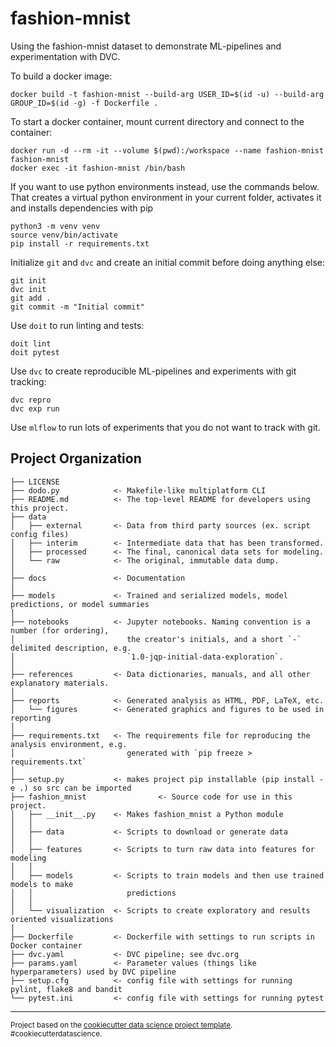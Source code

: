 fashion-mnist
==============================

Using the fashion-mnist dataset to demonstrate ML-pipelines and experimentation with DVC.

To build a docker image:
```
docker build -t fashion-mnist --build-arg USER_ID=$(id -u) --build-arg GROUP_ID=$(id -g) -f Dockerfile .
```

To start a docker container, mount current directory and connect to the container:
```
docker run -d --rm -it --volume $(pwd):/workspace --name fashion-mnist fashion-mnist
docker exec -it fashion-mnist /bin/bash
```

If you want to use python environments instead, use the commands below. That creates a virtual python environment in your current folder, activates it and installs dependencies with pip
```
python3 -m venv venv
source venv/bin/activate
pip install -r requirements.txt
```

Initialize ```git``` and ```dvc``` and create an initial commit before doing anything else:
```
git init
dvc init
git add .
git commit -m "Initial commit"
```

Use ```doit``` to run linting and tests:
```
doit lint
doit pytest
```

Use ```dvc``` to create reproducible ML-pipelines and experiments with git tracking:
```
dvc repro
dvc exp run
```

Use ```mlflow``` to run lots of experiments that you do not want to track with git.


Project Organization
------------

    ├── LICENSE
    ├── dodo.py            <- Makefile-like multiplatform CLI
    ├── README.md          <- The top-level README for developers using this project.
    ├── data
    │   ├── external       <- Data from third party sources (ex. script config files)
    │   ├── interim        <- Intermediate data that has been transformed.
    │   ├── processed      <- The final, canonical data sets for modeling.
    │   └── raw            <- The original, immutable data dump.
    │
    ├── docs               <- Documentation
    │
    ├── models             <- Trained and serialized models, model predictions, or model summaries
    │
    ├── notebooks          <- Jupyter notebooks. Naming convention is a number (for ordering),
    │                         the creator's initials, and a short `-` delimited description, e.g.
    │                         `1.0-jqp-initial-data-exploration`.
    │
    ├── references         <- Data dictionaries, manuals, and all other explanatory materials.
    │
    ├── reports            <- Generated analysis as HTML, PDF, LaTeX, etc.
    │   └── figures        <- Generated graphics and figures to be used in reporting
    │
    ├── requirements.txt   <- The requirements file for reproducing the analysis environment, e.g.
    │                         generated with `pip freeze > requirements.txt`
    │
    ├── setup.py           <- makes project pip installable (pip install -e .) so src can be imported
    ├── fashion_mnist                <- Source code for use in this project.
    │   ├── __init__.py    <- Makes fashion_mnist a Python module
    │   │
    │   ├── data           <- Scripts to download or generate data
    │   │
    │   ├── features       <- Scripts to turn raw data into features for modeling
    │   │
    │   ├── models         <- Scripts to train models and then use trained models to make
    │   │                     predictions
    │   │
    │   └── visualization  <- Scripts to create exploratory and results oriented visualizations
    |
    ├── Dockerfile         <- Dockerfile with settings to run scripts in Docker container
    ├── dvc.yaml           <- DVC pipeline; see dvc.org
    ├── params.yaml        <- Parameter values (things like hyperparameters) used by DVC pipeline
    ├── setup.cfg          <- config file with settings for running pylint, flake8 and bandit
    └── pytest.ini         <- config file with settings for running pytest


--------

<p><small>Project based on the <a target="_blank" href="https://drivendata.github.io/cookiecutter-data-science/">cookiecutter data science project template</a>. #cookiecutterdatascience.</small>